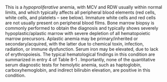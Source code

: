 This is a _hypoproliferative_ anemia, with MCV and RDW usually within normal limits, and which typically affects all peripheral blood elements (red cells, white cells, and platelets – see below). Immature white cells and red cells are not usually present on peripheral blood films. Bone marrow biopsy is commonly performed to obtain the diagnosis and typically shows severely hypoplastic/aplastic marrow with severe depletion of all hematopoietic marrow precursors. Aplastic anemia may be primary/inherited or secondary/acquired, with the latter due to chemical toxin, infection, radiation, or immune dysfunction. Serum iron may be elevated, due to lack of erythropoiesis. The typical hematological findings in this condition are summarized in entry 4 of Table 8-1 . Importantly, none of the quantitative serum diagnostic tests for hemolytic anemia, such as haptoglobin, carboxyhemoglobin, and indirect bilirubin elevation, are positive in this condition.